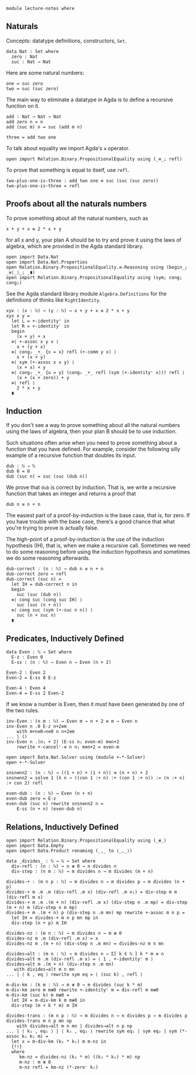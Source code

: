 ```
module lecture-notes where
```

Naturals
--------

Concepts: datatype definitions, constructors, `Set`.

```
data Nat : Set where
  zero : Nat
  suc : Nat → Nat
```

Here are some natural numbers:

```
one = suc zero
two = suc (suc zero)
```

The main way to eliminate a datatype in Agda is to define a recursive
function on it.

```
add : Nat → Nat → Nat
add zero n = n
add (suc m) n = suc (add m n)
```

```
three = add two one
```

To talk about equality we import Agda's `≡` operator.

```
open import Relation.Binary.PropositionalEquality using (_≡_; refl)
```

To prove that something is equal to itself, use `refl`.

```
two-plus-one-is-three : add two one ≡ suc (suc (suc zero))
two-plus-one-is-three = refl
```

Proofs about all the naturals numbers
-------------------------------------

To prove something about all the natural numbers,
such as 

    x + y + x ≡ 2 * x + y

for all x and y, your plan A should be to try and prove
it using the laws of algebra, which are provided in the Agda
standard library.

```
open import Data.Nat
open import Data.Nat.Properties
open Relation.Binary.PropositionalEquality.≡-Reasoning using (begin_; _≡⟨_⟩_; _∎)
open import Relation.Binary.PropositionalEquality using (sym; cong; cong₂)
```

See the Agda standard library module `Algebra.Definitions` for the
definitions of thinks like `RightIdentity`.


```
xyx : (x : ℕ) → (y : ℕ) → x + y + x ≡ 2 * x + y
xyx x y =
  let L = +-identityˡ in
  let R = +-identityʳ in
  begin
    (x + y) + x
  ≡⟨ +-assoc x y x ⟩
    x + (y + x)
  ≡⟨ cong₂ _+_ {x = x} refl (+-comm y x) ⟩
    x + (x + y)
  ≡⟨ sym (+-assoc x x y) ⟩
    (x + x) + y
  ≡⟨ cong₂ _+_ {u = y} (cong₂ _+_ refl (sym (+-identityʳ x))) refl ⟩
    (x + (x + zero)) + y
  ≡⟨ refl ⟩
    2 * x + y
  ∎
```


Induction
---------

If you don't see a way to prove something about all the natural
numbers using the laws of algebra, then your plan B should be to use
induction.

Such situations often arise when you need to prove something about a
function that you have defined. For example, consider the following
silly example of a recursive function that doubles its input.

```
dub : ℕ → ℕ
dub 0 = 0
dub (suc n) = suc (suc (dub n))
```

We prove that `dub` is correct by induction. That is, we write a
recursive function that takes an integer and returns a proof that

    dub n ≡ n + n

The easiest part of a proof-by-induction is the base case, that is,
for zero. If you have trouble with the base case, there's a good
chance that what you're trying to prove is actually false.

The high-point of a proof-by-induction is the use of the induction
hypothesis (IH), that is, when we make a recursive call. Sometimes we
need to do some reasoning before using the induction hypothesis and
sometimes we do some reasoning afterwards.

```
dub-correct : (n : ℕ) → dub n ≡ n + n
dub-correct zero = refl
dub-correct (suc n) =
  let IH = dub-correct n in
  begin
    suc (suc (dub n))
  ≡⟨ cong suc (cong suc IH) ⟩
    suc (suc (n + n))
  ≡⟨ cong suc (sym (+-suc n n)) ⟩
    suc (n + suc n)
  ∎
```

Predicates, Inductively Defined
-------------------------------

```
data Even : ℕ → Set where
  E-z : Even 0
  E-ss : (n : ℕ) → Even n → Even (n + 2)
```

```
Even-2 : Even 2
Even-2 = E-ss 0 E-z

Even-4 : Even 4
Even-4 = E-ss 2 Even-2
```

If we know a number is Even, then it must have been generated by one
of the two rules.

```
inv-Even : (n m : ℕ) → Even m → n + 2 ≡ m → Even n
inv-Even n .0 E-z n+2≡m
    with m+n≡0⇒n≡0 n n+2≡m
... | ()   
inv-Even n .(n₁ + 2) (E-ss n₁ even-m) m≡n+2
    rewrite +-cancelʳ-≡ n n₁ m≡n+2 = even-m
```

```
open import Data.Nat.Solver using (module +-*-Solver)
open +-*-Solver

snsn≡nn2 : (n : ℕ) → ((1 + n) + (1 + n)) ≡ (n + n) + 2
snsn≡nn2 = solve 1 (λ n → ((con 1 :+ n) :+ (con 1 :+ n)) := (n :+ n) :+ con 2) refl
```

```
even-dub : (n : ℕ) → Even (n + n)
even-dub zero = E-z
even-dub (suc n) rewrite snsn≡nn2 n =
    E-ss (n + n) (even-dub n)
```


Relations, Inductively Defined
------------------------------

```
open import Relation.Binary.PropositionalEquality using (_≢_)
open import Data.Empty
open import Data.Product renaming (_,_ to ⟨_,_⟩)
```

```
data _divides_ : ℕ → ℕ → Set where
  div-refl : (n : ℕ) → n ≢ 0 → n divides n
  div-step : (n m : ℕ) → m divides n → m divides (m + n)
```

```
divides-+ : (m n p : ℕ) → m divides n → m divides p → m divides (n + p)
divides-+ m .m .m (div-refl .m x) (div-refl .m x₁) = div-step m m (div-refl m x)
divides-+ m .m .(m + n) (div-refl .m x) (div-step n .m mp) = div-step (m + n) m (div-step n m mp)
divides-+ m .(m + n) p (div-step n .m mn) mp rewrite +-assoc m n p =
  let IH = divides-+ m n p mn mp in 
  div-step (n + p) m IH
```

```
divides-nz : (m n : ℕ) → m divides n → m ≢ 0
divides-nz m .m (div-refl .m x) = x
divides-nz m .(m + n) (div-step n .m mn) = divides-nz m n mn
```

```
divides→alt : (m n : ℕ) → m divides n → Σ[ k ∈ ℕ ] k * m ≡ n
divides→alt m .m (div-refl .m x) = ⟨ 1 , +-identityʳ m ⟩
divides→alt m .(m + n) (div-step n .m mn)
   with divides→alt m n mn
... | ⟨ k , eq ⟩ rewrite sym eq = ⟨ (suc k) , refl ⟩
```

```
m-div-km : (k m : ℕ) → m ≢ 0 → m divides (suc k * m)
m-div-km zero m m≢0 rewrite +-identityʳ m = div-refl m m≢0
m-div-km (suc k) m m≢0 =
  let IH = m-div-km k m m≢0 in
  div-step (m + k * m) m IH
```

```
divides-trans : (m n p : ℕ) → m divides n → n divides p → m divides p
divides-trans m n p mn np
    with divides→alt m n mn | divides→alt n p np
... | ⟨ k₁ , eq₁ ⟩ | ⟨ k₂ , eq₂ ⟩ rewrite sym eq₁ | sym eq₂ | sym (*-assoc k₂ k₁ m) =
  let x = m-div-km (k₂ * k₁) m m-nz in
  {!!}
  where
     km-nz = divides-nz (k₁ * m) ((k₂ * k₁) * m) np 
     m-nz : m ≢ 0
     m-nz refl = km-nz (*-zeroʳ k₁) 
```
